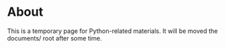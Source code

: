 # About

This is a temporary page for Python-related materials. It will be moved the documents/ root after some time.
